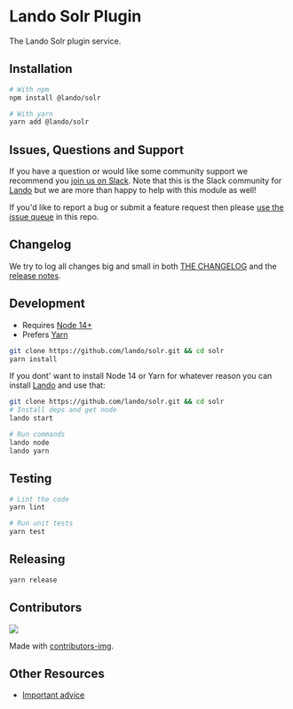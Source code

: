 # Lando Solr Plugin

The Lando Solr plugin service.

## Installation

```bash
# With npm
npm install @lando/solr

# With yarn
yarn add @lando/solr
```

## Issues, Questions and Support

If you have a question or would like some community support we recommend you [join us on Slack](https://launchpass.com/devwithlando). Note that this is the Slack community for [Lando](https://lando.dev) but we are more than happy to help with this module as well!

If you'd like to report a bug or submit a feature request then please [use the issue queue](https://github.com/lando/solr/issues/new/choose) in this repo.

## Changelog

We try to log all changes big and small in both [THE CHANGELOG](https://github.com/lando/solr/blob/main/CHANGELOG.md) and the [release notes](https://github.com/lando/solr/releases).


## Development

* Requires [Node 14+](https://nodejs.org/dist/latest-v14.x/)
* Prefers [Yarn](https://classic.yarnpkg.com/lang/en/docs/install)

```bash
git clone https://github.com/lando/solr.git && cd solr
yarn install
```

If you dont' want to install Node 14 or Yarn for whatever reason you can install [Lando](https://docs.lando.dev/basics/installation.html) and use that:

```bash
git clone https://github.com/lando/solr.git && cd solr
# Install deps and get node
lando start

# Run commands
lando node
lando yarn
```

## Testing

```bash
# Lint the code
yarn lint

# Run unit tests
yarn test
```

## Releasing

```bash
yarn release
```

## Contributors

<a href="https://github.com/lando/solr/graphs/contributors">
  <img src="https://contrib.rocks/image?repo=lando/solr" />
</a>

Made with [contributors-img](https://contrib.rocks).

## Other Resources

* [Important advice](https://www.youtube.com/watch?v=WA4iX5D9Z64)